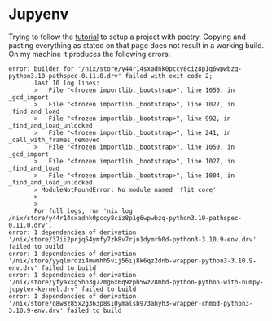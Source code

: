 # Jupyenv

Trying to follow the [tutorial](https://jupyenv.io/documentation/how-to/) to
setup a project with poetry. Copying and pasting everything as stated on that
page does not result in a working build. On my machine it produces the
following errors:

```
error: builder for '/nix/store/y44r14sxadnk0pccy8ciz8p1g6wpwbzq-python3.10-pathspec-0.11.0.drv' failed with exit code 2;
       last 10 log lines:
       >   File "<frozen importlib._bootstrap>", line 1050, in _gcd_import
       >   File "<frozen importlib._bootstrap>", line 1027, in _find_and_load
       >   File "<frozen importlib._bootstrap>", line 992, in _find_and_load_unlocked
       >   File "<frozen importlib._bootstrap>", line 241, in _call_with_frames_removed
       >   File "<frozen importlib._bootstrap>", line 1050, in _gcd_import
       >   File "<frozen importlib._bootstrap>", line 1027, in _find_and_load
       >   File "<frozen importlib._bootstrap>", line 1004, in _find_and_load_unlocked
       > ModuleNotFoundError: No module named 'flit_core'
       > 
       > 
       For full logs, run 'nix log /nix/store/y44r14sxadnk0pccy8ciz8p1g6wpwbzq-python3.10-pathspec-0.11.0.drv'.
error: 1 dependencies of derivation '/nix/store/37ii2prjq54ymfy7zb8v7rjn1dymrh0d-python3-3.10.9-env.drv' failed to build
error: 1 dependencies of derivation '/nix/store/yyqlmrdzi4mwmhh5vij56ij8k6qz2dnb-wrapper-python3-3.10.9-env.drv' failed to build
error: 1 dependencies of derivation '/nix/store/yfyaxxg5hn3g72mg6x6q9zph5wz28mbd-python-python-with-numpy-jupyter-kernel.drv' failed to build
error: 1 dependencies of derivation '/nix/store/q8w8z85x2g363p8si0ymalsb973ahyh3-wrapper-chmod-python3-3.10.9-env.drv' failed to build
```

